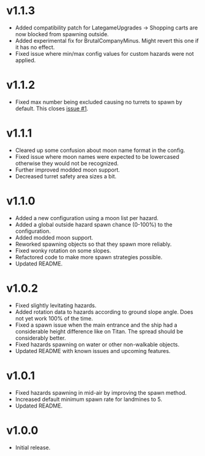 v1.1.3
======
- Added compatibility patch for LategameUpgrades -> Shopping carts are now blocked from spawning outside.
- Added experimental fix for BrutalCompanyMinus. Might revert this one if it has no effect.
- Fixed issue where min/max config values for custom hazards were not applied.

v1.1.2
======
- Fixed max number being excluded causing no turrets to spawn by default. This closes [issue #1](https://github.com/snaketech-tu/LCHazardsOutside/issues/1).

v1.1.1
======
- Cleared up some confusion about moon name format in the config.
- Fixed issue where moon names were expected to be lowercased otherwise they would not be recognized.
- Further improved modded moon support.
- Decreased turret safety area sizes a bit.

v1.1.0
======
- Added a new configuration using a moon list per hazard.
- Added a global outside hazard spawn chance (0-100%) to the configuration.
- Added modded moon support.
- Reworked spawning objects so that they spawn more reliably.
- Fixed wonky rotation on some slopes. 
- Refactored code to make more spawn strategies possible.
- Updated README.

v1.0.2
======
- Fixed slightly levitating hazards.
- Added rotation data to hazards according to ground slope angle. Does not yet work 100% of the time.
- Fixed a spawn issue when the main entrance and the ship had a considerable height difference like on Titan. The spread should be considerably better. 
- Fixed hazards spawning on water or other non-walkable objects.
- Updated README with known issues and upcoming features.

v1.0.1
======
- Fixed hazards spawning in mid-air by improving the spawn method.
- Increased default minimum spawn rate for landmines to 5.
- Updated README.

v1.0.0
======
- Initial release.